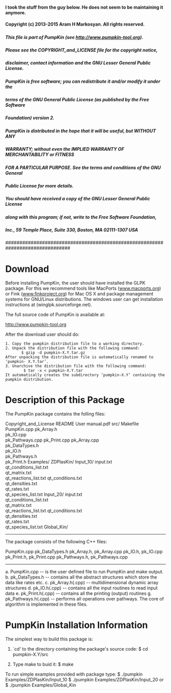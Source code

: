 #### I took the stuff from the guy below. He does not seem to be maintaining it anymore. 


#### Copyright (c) 2013-2015 Aram H Markosyan. All rights reserved.
#####
##### This file is part of PumpKin (see http://www.pumpkin-tool.org).
##### Please see the COPYRIGHT_and_LICENSE file for the copyright notice, 
##### disclaimer, contact information and the GNU Lesser General Public License.
#####
##### PumpKin is free software; you can redistribute it and/or modify it under the
##### terms of the GNU General Public License (as published by the Free Software 
##### Foundation) version 2.
#####
##### PumpKin is distributed in the hope that it will be useful, but WITHOUT ANY 
##### WARRANTY; without even the IMPLIED WARRANTY OF MERCHANTABILITY or FITNESS 
##### FOR A PARTICULAR PURPOSE.  See the terms and conditions of the GNU General
##### Public License for more details.
#####
##### You should have received a copy of the GNU Lesser General Public License
##### along with this program; if not, write to the Free Software Foundation,
##### Inc., 59 Temple Place, Suite 330, Boston, MA 02111-1307 USA
###############################################################################

Download
=================================

Before installing PumpKin, the user should have installed the GLPK package. 
For this we recommend tools like MacPorts (www.macports.org) or 
Fink (www.finkproject.org) for Mac OS X and package management systems for
GNU/Linux distributions. The windows user can get installation instructions 
at (winglpk.sourceforge.net).


The full source code of PumpKin is available at:

http://www.pumpkin-tool.org

After the download user should do:

	1. Copy the pumpkin distribution file to a working directory.
	2. Unpack the distribution file with the following command:
           $ gzip -d pumpkin-X.Y.tar.gz
	After unpacking the distribution file is automatically renamed to ‘pumpkin- X.Y.tar’.
	3. Unarchive the distribution file with the following command: 
			$ tar -x < pumpkin-X.Y.tar
	It automatically creates the subdirectory ‘pumpkin-X.Y’ containing the pumpkin distribution.



Description of this Package
=================================

The PumpKin package contains the folling files:

Copyright_and_License
README
User manual.pdf
src/
	Makefile
	PumpKin.cpp	
	pk_Array.h	
	pk_IO.cpp	
	pk_Pathways.cpp	
	pk_Print.cpp
	pk_Array.cpp	
	pk_DataTypes.h	
	pk_IO.h		
	pk_Pathways.h	
	pk_Print.h
	Examples/
		ZDPlasKin/
			Input_10/
				input.txt		
				qt_conditions_list.txt	
				qt_matrix.txt		
				qt_reactions_list.txt
				qt_conditions.txt	
				qt_densities.txt	
				qt_rates.txt		
				qt_species_list.txt	
			Input_20/
				input.txt		
				qt_conditions_list.txt	
				qt_matrix.txt		
				qt_reactions_list.txt
				qt_conditions.txt	
				qt_densities.txt	
				qt_rates.txt		
				qt_species_list.txt
		Global_Kin/

--------------------------------------

The package consists of the following C++ files:

PumpKin.cpp
pk_DataTypes.h
pk_Array.h, 		pk_Array.cpp
pk_IO.h, 			pk_IO.cpp
pk_Print.h, 		pk_Print.cpp
pk_Pathways.h,		pk_Pathways.cpp

--------------------------------------

a. PumpKin.cpp 			-- is the user defined file to run PumpKin and make output. 
b. pk_DataTypes.h 		-- contains all the abstract structures which store the data like rates etc.
c. pk_Array.h(.cpp) 	-- multidimensional  dynamic array structures
d. pk_IO.h(.cpp)		-- contains all the input routines to read input data 
e. pk_Print.h(.cpp) 	-- contains all the printing (output) routines 
g. pk_Pathways.h(.cpp)  -- performs all operations over pathways. The core of algorithm is implemented in these files.



PumpKin Installation Information
=================================

The simplest way to build this package is:

  1. `cd' to the directory containing the package's source code:
  		$ cd pumpkin-X.Y/src

  2. Type make to buid it:
  		$ make

To run simple examples provided with package type:
		$ ./pumpkin Examples/ZDPlasKin/Input_10
		$ ./pumpkin Examples/ZDPlasKin/Input_20
	or
		$ ./pumpkin Examples/Global_Kin






